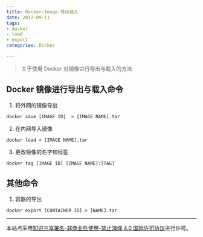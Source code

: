 ```yaml
---
title: Docker-Image-导出载入
date: 2017-09-11 
tags: 
- docker
- load
- export
categories: Docker

---
```


> 关于使用 Docker 对镜像进行导出与载入的方法

<!-- more -->

## Docker 镜像进行导出与载入命令

1. 将外网的镜像导出
```
docker save [IMAGE ID]  > [IMAGE NAME].tar 
```

2. 在内网导入镜像
```
docker load < [IMAGE NAME].tar
```

3. 更改镜像的名字和标签
```
docker tag [IMAGE ID] [IMAGE NAME]:[TAG]
```

## 其他命令

1. 容器的导出
```
docker export [CONTAINER ID] > [NAME].tar
```

---
本站点采用[知识共享署名-非商业性使用-禁止演绎 4.0 国际许可协议](https://creativecommons.org/licenses/by-nc-nd/4.0/deed.zh)进行许可。